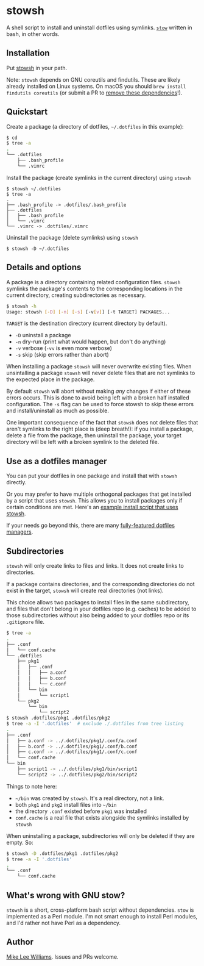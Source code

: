 # stowsh

A shell script to install and uninstall dotfiles using symlinks.
[`stow`](https://www.gnu.org/software/stow/) written in bash, in other words.

## Installation

Put [stowsh](https://raw.githubusercontent.com/williamsmj/stowsh/master/stowsh)
in your path.

Note: `stowsh` depends on GNU coreutils and findutils. These are likely already
installed on Linux systems. On macOS you should `brew install findutils
coreutils` (or submit a PR to [remove these
dependencies](https://github.com/williamsmj/stowsh/issues/14)!).

## Quickstart

Create a package (a directory of dotfiles, `~/.dotfiles` in this example):
```bash
$ cd
$ tree -a
.
└── .dotfiles
    ├── .bash_profile
    └── .vimrc
```
Install the package (create symlinks in the current directory) using `stowsh`
```
$ stowsh ~/.dotfiles
$ tree -a
.
├── .bash_profile -> .dotfiles/.bash_profile
├── .dotfiles
│   ├── .bash_profile
│   └── .vimrc
└── .vimrc -> .dotfiles/.vimrc
```
Uninstall the package (delete symlinks) using `stowsh`
```
$ stowsh -D ~/.dotfiles
```

## Details and options

A package is a directory containing related configuration files. `stowsh`
symlinks the package's contents to the corresponding locations in the current
directory, creating subdirectories as necessary.

```bash
$ stowsh -h
Usage: stowsh [-D] [-n] [-s] [-v[v]] [-t TARGET] PACKAGES...
```

`TARGET` is the destination directory (current directory by default).

 - `-D` uninstall a package
 - `-n` dry-run (print what would happen, but don't do anything)
 - `-v` verbose (`-vv` is even more verbose)
 - `-s` skip (skip errors rather than abort)

When installing a package `stowsh` will never overwrite existing files. When
unsintalling a package `stowsh` will never delete files that are not symlinks
to the expected place in the package. 

By default `stowsh` will abort without making _any_ changes if either of these
errors occurs. This is done to avoid being left with a broken half installed
configuration. The `-s` flag can be used to force stowsh to skip these errors
and install/uninstall as much as possible.

One important consequence of the fact that `stowsh` does not delete files that
aren't symlinks to the right place is (deep breath!): if you install a package,
delete a file from the package, then uninstall the package, your target
directory will be left with a broken symlink to the deleted file.

## Use as a dotfiles manager

You can put your dotfiles in one package and install that with `stowsh`
directly.

Or you may prefer to have multiple orthogonal packages that get installed by a
script that uses `stowsh`. This allows you to install packages only if certain
conditions are met. Here's an [example install script that uses
stowsh](https://github.com/williamsmj/dotfiles/blob/master/install.sh).

If your needs go beyond this, there are many [fully-featured dotfiles
managers](https://dotfiles.github.io/).

## Subdirectories

`stowsh` will only create links to files and links. It does not create links to
directories.

If a package contains directories, and the corresponding directories do not
exist in the target, `stowsh` will create real directories (not links).

This choice allows two packages to install files in the same subdirectory, and
files that don't belong in your dotfiles repo (e.g. caches) to be added to
those subdirectories without also being added to your dotfiles repo or its
`.gitignore` file.

```bash
$ tree -a
.
├── .conf
│   └── conf.cache
└── .dotfiles
    ├── pkg1
    │   ├── .conf
    │   │   ├── a.conf
    │   │   ├── b.conf
    │   │   └── c.conf
    │   └── bin
    │       └── script1
    └── pkg2
        └── bin
            └── script2
$ stowsh .dotfiles/pkg1 .dotfiles/pkg2
$ tree -a -I '.dotfiles'  # exclude ./.dotfiles from tree listing
.
├── .conf
│   ├── a.conf -> ../.dotfiles/pkg1/.conf/a.conf
│   ├── b.conf -> ../.dotfiles/pkg1/.conf/b.conf
│   ├── c.conf -> ../.dotfiles/pkg1/.conf/c.conf
│   └── conf.cache
└── bin
    ├── script1 -> ../.dotfiles/pkg1/bin/script1
    └── script2 -> ../.dotfiles/pkg2/bin/script2
```

Things to note here: 

 - `~/bin` was created by `stowsh`. It's a real directory, not a link.
 - both `pkg1` and `pkg2` install files into `~/bin`
 - the directory `.conf` existed before `pkg1` was installed
 - `conf.cache` is a real file that exists alongside the symlinks installed by
   `stowsh`

When uninstalling a package, subdirectories will only be deleted if they are
empty. So:

```bash
$ stowsh -D .dotfiles/pkg1 .dotfiles/pkg2
$ tree -a -I '.dotfiles'
.
└── .conf
    └── conf.cache
```

## What's wrong with GNU stow?

`stowsh` is a short, cross-platform bash script without dependencies. `stow` is
implemented as a Perl module. I'm not smart enough to install Perl modules, and
I'd rather not have Perl as a dependency.

## Author

[Mike Lee Williams](https://github.com/williamsmj/). Issues and PRs welcome.
